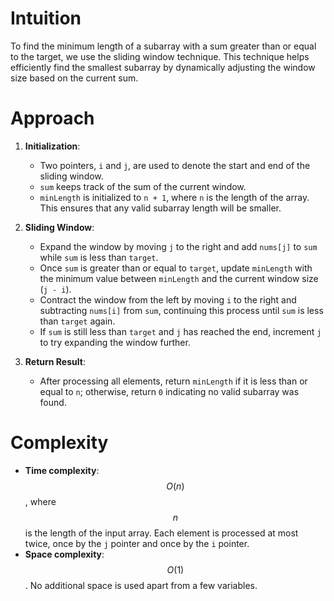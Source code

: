 # Intuition
To find the minimum length of a subarray with a sum greater than or equal to the target, we use the sliding window technique. This technique helps efficiently find the smallest subarray by dynamically adjusting the window size based on the current sum.

# Approach
1. **Initialization**:
   - Two pointers, `i` and `j`, are used to denote the start and end of the sliding window.
   - `sum` keeps track of the sum of the current window.
   - `minLength` is initialized to `n + 1`, where `n` is the length of the array. This ensures that any valid subarray length will be smaller.

2. **Sliding Window**:
   - Expand the window by moving `j` to the right and add `nums[j]` to `sum` while `sum` is less than `target`.
   - Once `sum` is greater than or equal to `target`, update `minLength` with the minimum value between `minLength` and the current window size (`j - i`).
   - Contract the window from the left by moving `i` to the right and subtracting `nums[i]` from `sum`, continuing this process until `sum` is less than `target` again.
   - If `sum` is still less than `target` and `j` has reached the end, increment `j` to try expanding the window further.

3. **Return Result**:
   - After processing all elements, return `minLength` if it is less than or equal to `n`; otherwise, return `0` indicating no valid subarray was found.

# Complexity
- **Time complexity**: $$O(n)$$, where $$n$$ is the length of the input array. Each element is processed at most twice, once by the `j` pointer and once by the `i` pointer.
- **Space complexity**: $$O(1)$$. No additional space is used apart from a few variables.
